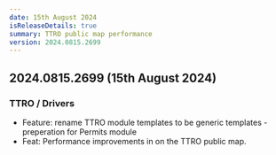 ```yaml
---
date: 15th August 2024
isReleaseDetails: true
summary: TTRO public map performance
version: 2024.0815.2699
---
```

## 2024.0815.2699 (15th August 2024) 

### TTRO / Drivers
* Feature: rename TTRO module templates to be generic templates - preperation for Permits module
* Feat: Performance improvements in on the TTRO public map. 

